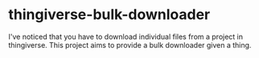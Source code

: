 # thingiverse-bulk-downloader
I've noticed that you have to download individual files from a project in thingiverse. This project aims to provide a bulk downloader given a thing.
